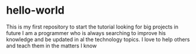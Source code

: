 # hello-world
This is my first repository to start the tutorial looking for big projects in future 
I am a programmer who is always searching to improve his knowledge and be updated in al the technology topics.
I love to help others and teach them in the matters I know
